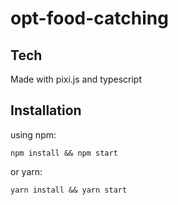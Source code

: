 # opt-food-catching

## Tech
Made with pixi.js and typescript
## Installation
using npm:
```
npm install && npm start
```
or yarn:
```
yarn install && yarn start
````